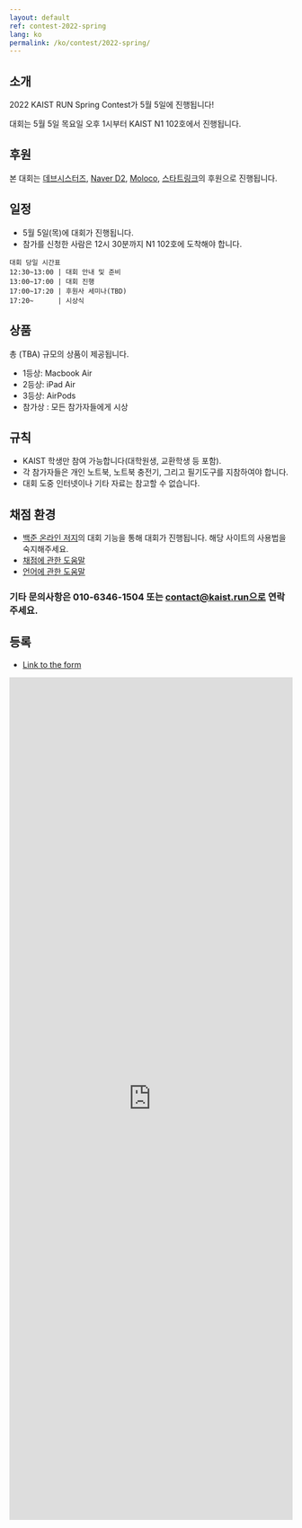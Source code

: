 ```yaml
---
layout: default
ref: contest-2022-spring
lang: ko
permalink: /ko/contest/2022-spring/
---
```


## 소개

2022 KAIST RUN Spring Contest가 5월 5일에 진행됩니다!

대회는 5월 5일 목요일 오후 1시부터 KAIST N1 102호에서 진행됩니다.

## 후원

본 대회는 [데브시스터즈](https://www.devsisters.com/), [Naver D2](https://d2.naver.com), [Moloco](https://www.moloco.com/ko/), [스타트링크](http://startlink.io)의 후원으로 진행됩니다.

## 일정

- 5월 5일(목)에 대회가 진행됩니다.
- 참가를 신청한 사람은 12시 30분까지 N1 102호에 도착해야 합니다.

```
대회 당일 시간표
12:30~13:00 | 대회 안내 및 준비
13:00~17:00 | 대회 진행
17:00~17:20 | 후원사 세미나(TBD)
17:20~      | 시상식
```
## 상품

총 (TBA) 규모의 상품이 제공됩니다.

- 1등상: Macbook Air
- 2등상: iPad Air
- 3등상: AirPods
- 참가상 : 모든 참가자들에게 시상

## 규칙

- KAIST 학생만 참여 가능합니다(대학원생, 교환학생 등 포함).
- 각 참가자들은 개인 노트북, 노트북 충전기, 그리고 필기도구를 지참하여야 합니다.
- 대회 도중 인터넷이나 기타 자료는 참고할 수 없습니다.

## 채점 환경

- [백준 온라인 저지](https://www.acmicpc.net/)의 대회 기능을 통해 대회가 진행됩니다. 해당 사이트의 사용법을 숙지해주세요.
- [채점에 관한 도움말](https://www.acmicpc.net/help/judge)
- [언어에 관한 도움말](https://www.acmicpc.net/help/language)

### 기타 문의사항은 010-6346-1504 또는 contact@kaist.run으로 연락주세요.

## 등록

- [Link to the form](https://forms.gle/vfQzLAQhLSdhMcWs7)
<iframe src="https://docs.google.com/forms/d/e/1FAIpQLScMyzcpJJuazlSmT0wtGU4zuFbLkekcYsb2p-kw57i8EKJEpg/viewform" frameborder="0" width="100%" height="1500px"></iframe>
